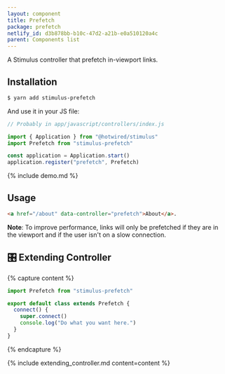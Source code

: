 ```yaml
---
layout: component
title: Prefetch
package: prefetch
netlify_id: d3b878bb-b10c-47d2-a21b-e0a510120a4c
parent: Components list
---
```


A Stimulus controller that prefetch in-viewport links.

## Installation

```bash
$ yarn add stimulus-prefetch
```

And use it in your JS file:
```js
// Probably in app/javascript/controllers/index.js

import { Application } from "@hotwired/stimulus"
import Prefetch from "stimulus-prefetch"

const application = Application.start()
application.register("prefetch", Prefetch)
```

{% include demo.md %}

## Usage

```html
<a href="/about" data-controller="prefetch">About</a>.
```

**Note**: To improve performance, links will only be prefetched if they are in the viewport and if the user isn't on a slow connection.

## 🎛 Extending Controller

{% capture content %}
```js
import Prefetch from "stimulus-prefetch"

export default class extends Prefetch {
  connect() {
    super.connect()
    console.log("Do what you want here.")
  }
}
```
{% endcapture %}

{% include extending_controller.md content=content %}

